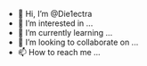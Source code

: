 - 👋 Hi, I’m @Die1ectra
- 👀 I’m interested in ...
- 🌱 I’m currently learning ...
- 💞️ I’m looking to collaborate on ...
- 📫 How to reach me ...

<!---
Die1ectra/Die1ectra is a ✨ special ✨ repository because its `README.md` (this file) appears on your GitHub profile.
You can click the Preview link to take a look at your changes.
--->
